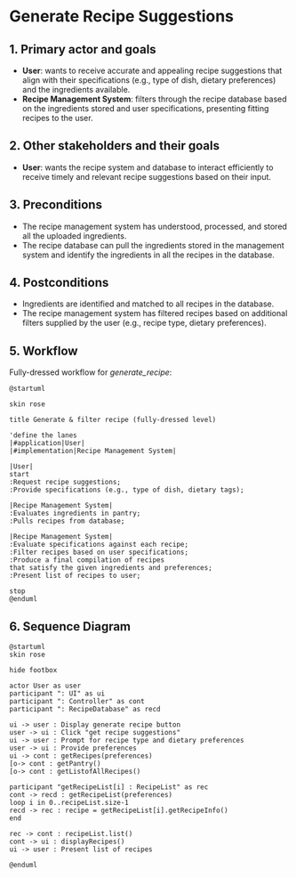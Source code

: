 # Generate Recipe Suggestions

## 1. Primary actor and goals
* __User__: wants to receive accurate and appealing recipe suggestions that align with their specifications (e.g., type of dish, dietary preferences) and the ingredients available.
* __Recipe Management System__:  filters through the recipe database based on the ingredients stored and user specifications, presenting fitting recipes to the user.


## 2. Other stakeholders and their goals

* __User__: wants the recipe system and database to interact efficiently to receive timely and relevant recipe suggestions based on their input.



## 3. Preconditions

* The recipe management system has understood, processed, and stored all the uploaded ingredients.
* The recipe database can pull the ingredients stored in the management system and identify the ingredients in all the recipes in the database.

## 4. Postconditions

* Ingredients are identified and matched to all recipes in the database.
* The recipe management system has filtered recipes based on additional filters supplied by the user (e.g., recipe type, dietary preferences).



## 5. Workflow

Fully-dressed workflow for _generate_recipe_:

```plantuml
@startuml

skin rose

title Generate & filter recipe (fully-dressed level)

'define the lanes
|#application|User|
|#implementation|Recipe Management System|

|User|
start
:Request recipe suggestions;
:Provide specifications (e.g., type of dish, dietary tags);

|Recipe Management System|
:Evaluates ingredients in pantry;
:Pulls recipes from database;

|Recipe Management System|
:Evaluate specifications against each recipe;
:Filter recipes based on user specifications;
:Produce a final compilation of recipes
that satisfy the given ingredients and preferences;
:Present list of recipes to user;

stop
@enduml
```
## 6. Sequence Diagram

```plantuml
@startuml
skin rose

hide footbox

actor User as user
participant ": UI" as ui
participant ": Controller" as cont
participant ": RecipeDatabase" as recd

ui -> user : Display generate recipe button
user -> ui : Click "get recipe suggestions"
ui -> user : Prompt for recipe type and dietary preferences
user -> ui : Provide preferences
ui -> cont : getRecipes(preferences)
[o-> cont : getPantry()
[o-> cont : getListofAllRecipes()

participant "getRecipeList[i] : RecipeList" as rec
cont -> recd : getRecipeList(preferences)
loop i in 0..recipeList.size-1
recd -> rec : recipe = getRecipeList[i].getRecipeInfo()
end

rec -> cont : recipeList.list()
cont -> ui : displayRecipes()
ui -> user : Present list of recipes

@enduml
````

